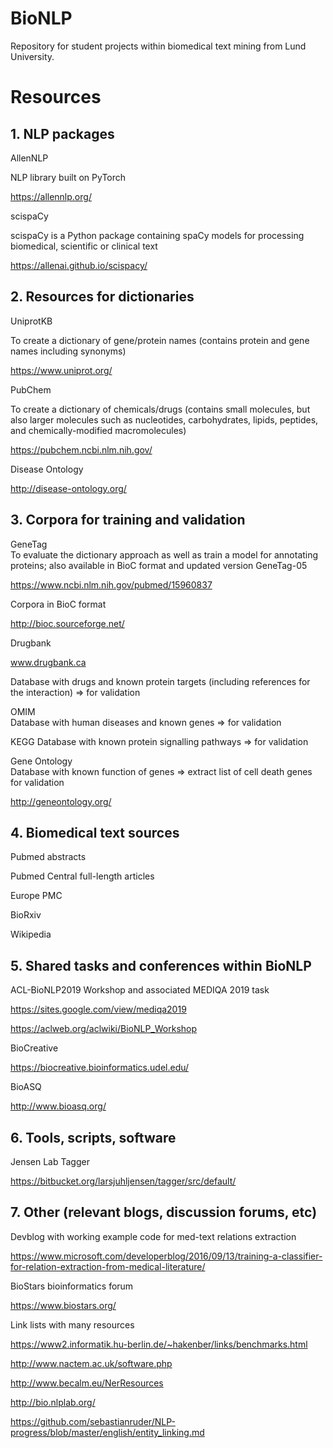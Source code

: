 BioNLP
=======
Repository for student projects within biomedical text mining from Lund University.


# Resources
## 1. NLP packages  
AllenNLP

NLP library built on PyTorch

https://allennlp.org/

scispaCy  

scispaCy is a Python package containing spaCy models for processing biomedical, scientific or clinical text  

https://allenai.github.io/scispacy/


## 2. Resources for dictionaries  
UniprotKB  

To create a dictionary of gene/protein names (contains protein and gene names including synonyms)  

https://www.uniprot.org/

PubChem

To create a dictionary of chemicals/drugs (contains small molecules, but also larger molecules such as nucleotides, carbohydrates, lipids, peptides, and chemically-modified macromolecules) 

https://pubchem.ncbi.nlm.nih.gov/

Disease Ontology  

http://disease-ontology.org/


## 3. Corpora for training and validation  
GeneTag  
To evaluate the dictionary approach as well as train a model for annotating proteins; also available in BioC format and updated version GeneTag-05  

https://www.ncbi.nlm.nih.gov/pubmed/15960837

Corpora in BioC format  

http://bioc.sourceforge.net/

Drugbank

www.drugbank.ca

Database with drugs and known protein targets (including references for the interaction) => for validation  

OMIM  
Database with human diseases and known genes => for validation  

KEGG
Database with known protein signalling pathways => for validation

Gene Ontology  
Database with known function of genes => extract list of cell death genes for validation  

http://geneontology.org/


## 4. Biomedical text sources
Pubmed abstracts

Pubmed Central full-length articles

Europe PMC

BioRxiv

Wikipedia


## 5. Shared tasks and conferences within BioNLP
ACL-BioNLP2019 Workshop and associated MEDIQA 2019 task

https://sites.google.com/view/mediqa2019

https://aclweb.org/aclwiki/BioNLP_Workshop

BioCreative

https://biocreative.bioinformatics.udel.edu/

BioASQ

http://www.bioasq.org/


## 6. Tools, scripts, software
Jensen Lab Tagger

https://bitbucket.org/larsjuhljensen/tagger/src/default/



## 7. Other (relevant blogs, discussion forums, etc)  
Devblog with working example code for med-text relations extraction  

https://www.microsoft.com/developerblog/2016/09/13/training-a-classifier-for-relation-extraction-from-medical-literature/

BioStars bioinformatics forum  

https://www.biostars.org/

Link lists with many resources   

https://www2.informatik.hu-berlin.de/~hakenber/links/benchmarks.html

http://www.nactem.ac.uk/software.php

http://www.becalm.eu/NerResources

http://bio.nlplab.org/

https://github.com/sebastianruder/NLP-progress/blob/master/english/entity_linking.md


